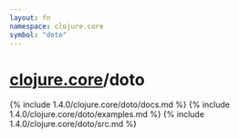 ```yaml
---
layout: fn
namespace: clojure.core
symbol: "doto"
---
```


# [clojure.core](../)/doto

{% include 1.4.0/clojure.core/doto/docs.md %}
{% include 1.4.0/clojure.core/doto/examples.md %}
{% include 1.4.0/clojure.core/doto/src.md %}

